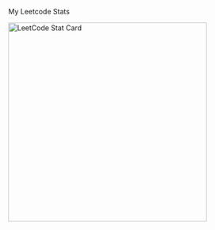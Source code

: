 My Leetcode Stats

<a href="https://leetcode.com/EgorGor/">
  <img alt="LeetCode Stat Card" src="https://leetcode-stats-six.vercel.app/?username=EgorGor&theme=dark" width="400"/>
</a>
